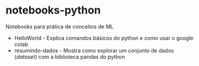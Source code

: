 # notebooks-python
Notebooks para prática de conceitos de ML

* HelloWorld - Explica comandos básicos do python e como usar o google colab
* resumindo-dados - Mostra como explorar um conjunto de dados (*dataset*) com a biblioteca pandas do python
